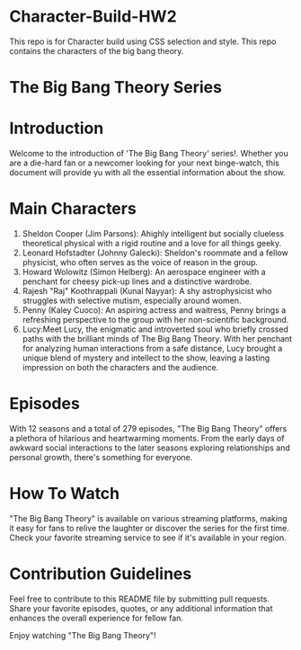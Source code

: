 # Character-Build-HW2
This repo is for Character build using CSS selection and style. This repo contains the characters of the big bang theory.

# The Big Bang Theory Series

# Introduction

Welcome to the introduction of 'The Big Bang Theory' series!. Whether you are a die-hard fan or a newcomer looking for your next binge-watch, this document will provide yu with all the essential information about the show.

# Main Characters
1. Sheldon Cooper (Jim Parsons): Ahighly intelligent but socially clueless theoretical physical with a rigid routine and a love for all things geeky.
2. Leonard Hofstadter (Johnny Galecki): Sheldon's roommate and a fellow physicist, who often serves as the voice of reason in the group.
3. Howard Wolowitz (Simon Helberg): An aerospace engineer with a penchant for cheesy pick-up lines and a distinctive wardrobe.
4. Rajesh "Raj" Koothrappali (Kunal Nayyar): A shy astrophysicist who struggles with selective mutism, especially around women.
5. Penny (Kaley Cuoco): An aspiring actress and waitress, Penny brings a refreshing perspective to the group with her non-scientific background.
6. Lucy:Meet Lucy, the enigmatic and introverted soul who briefly crossed paths with the brilliant minds of The Big Bang Theory. With her penchant for analyzing human interactions from a safe distance, Lucy brought a unique blend of mystery and intellect to the show, leaving a lasting impression on both the characters and the audience.


# Episodes
With 12 seasons and a total of 279 episodes, "The Big Bang Theory" offers a plethora of hilarious and heartwarming moments. From the early days of awkward social interactions to the later seasons exploring relationships and personal growth, there's something for everyone.

# How To Watch
"The Big Bang Theory" is available on various streaming platforms, making it easy for fans to relive the laughter or discover the series for the first time. Check your favorite streaming service to see if it's available in your region.

# Contribution Guidelines
Feel free to contribute to this README file by submitting pull requests. Share your favorite episodes, quotes, or any additional information that enhances the overall experience for fellow fan.

Enjoy watching "The Big Bang Theory"!
